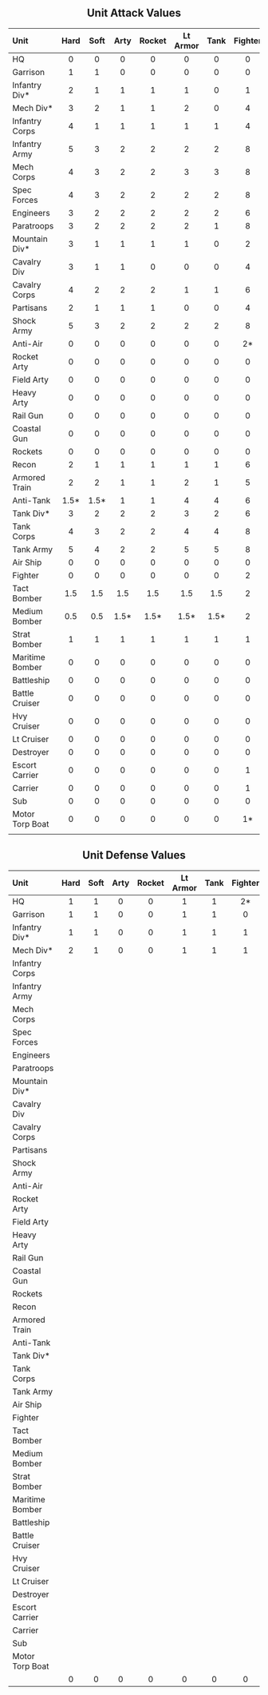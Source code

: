 
<h2 align="center">
  Unit Attack Values
</h2>

<center>

|  Unit          | Hard       | Soft     | Arty     | Rocket   | Lt Armor | Tank     | Fighter  | Bomber   | Strat <br/> Bomber  | Naval  | Carrier  | Sub | Transport  | Anti-Air  | Resource  |
| :------------- | :--------: | :------: | :------: | :------: | :------: | :------: | :------: | :------: | :------: | :------: | :------: | :------: | :------: | :------: | :------: |
| HQ             |  0         | 0        | 0        | 0        | 0        | 0        | 0        | 0        | 0        | 0        | 0        | 0        | 0        | 0        | 0        |
| Garrison       |  1         | 1        | 0        | 0        | 0        | 0        | 0        | 0        | 0        | 0        | 0        | 0        | 0        | 0        | 0        |
| Infantry Div*  |  2         | 1        | 1        | 1        | 1        | 0        | 1        | 1        | 1        | 1        | 1        | 1        | 1        | 1        | 0        |
| Mech Div*      |  3         | 2        | 1        | 1        | 2        | 0        | 4        | 4        | 4        | 2        | 2        | 1        | 2        | 1        | 0        |
| Infantry Corps |  4         | 1        | 1        | 1        | 1        | 1        | 4        | 4        | 4        | 3        | 3        | 2        | 3        | 2        | 0        |
| Infantry Army  |  5         | 3        | 2        | 2        | 2        | 2        | 8        | 8        | 8        | 6        | 6        | 4        | 6        | 3        | 1        |
| Mech Corps     |  4         | 3        | 2        | 2        | 3        | 3        | 8        | 8        | 8        | 4        | 4        | 4        | 4        | 2        | 0        |
| Spec Forces    |  4         | 3        | 2        | 2        | 2        | 2        | 8        | 8        | 8        | 4        | 4        | 4        | 4        | 2        | 0        |
| Engineers      |  3         | 2        | 2        | 2        | 2        | 2        | 6        | 6        | 6        | 4        | 4        | 4        | 4        | 2        | 1        |
| Paratroops     |  3         | 2        | 2        | 2        | 2        | 1        | 8        | 8        | 8        | 4        | 4        | 4        | 4        | 2        | 1        |
| Mountain Div*  |  3         | 1        | 1        | 1        | 1        | 0        | 2        | 2        | 2        | 2        | 2        | 2        | 2        | 1        | 1        |
| Cavalry Div    |  3         | 1        | 1        | 0        | 0        | 0        | 4        | 4        | 4        | 3        | 3        | 3        | 3        | 1        | 1        |
| Cavalry Corps  |  4         | 2        | 2        | 2        | 1        | 1        | 6        | 6        | 6        | 4        | 4        | 4        | 4        | 2        | 1        |
| Partisans      |  2         | 1        | 1        | 1        | 0        | 0        | 4        | 4        | 4        | 2        | 2        | 2        | 1        | 1        | 1        |
| Shock Army     |  5         | 3        | 2        | 2        | 2        | 2        | 8        | 8        | 8        | 6        | 6        | 4        | 6        | 3        | 0        |
| Anti-Air       |  0         | 0        | 0        | 0        | 0        | 0        | 2*       | 2*       | 1        | 0        | 2*       | 0        | 0        | 0        | 0        |
| Rocket Arty    |  0         | 0        | 0        | 0        | 0        | 0        | 0        | 0        | 0        | 0        | 0        | 0        | 0        | 0        | 1        |
| Field Arty     |  0         | 0        | 0        | 0        | 0        | 0        | 0        | 0        | 0        | 0        | 0        | 0        | 0        | 0        | 1        |
| Heavy Arty     |  0         | 0        | 0        | 0        | 0        | 0        | 0        | 0        | 0        | 0        | 0        | 0        | 0        | 0        | 2        |
| Rail Gun       |  0         | 0        | 0        | 0        | 0        | 0        | 0        | 0        | 0        | 0        | 0        | 0        | 0        | 0        | 2        |
| Coastal Gun    |  0         | 0        | 0        | 0        | 0        | 0        | 0        | 0        | 0        | 2        | 2        | 0        | 0        | 0        | 1        |
| Rockets        |  0         | 0        | 0        | 0        | 0        | 0        | 0        | 0        | 0        | 0        | 0        | 0        | 0        | 0        | 1        |
| Recon          |  2         | 1        | 1        | 1        | 1        | 1        | 6        | 6        | 6        | 2        | 2        | 2        | 2        | 1        | 0        |
| Armored Train  |  2         | 2        | 1        | 1        | 2        | 1        | 5        | 5        | 5        | 1        | 1        | 1        | 1        | 1        | 1        |
| Anti-Tank      |  1.5*      | 1.5*     | 1        | 1        | 4        | 4        | 6        | 6        | 6        | 2        | 2        | 2        | 2        | 1        | 0        |
| Tank Div*      |  3         | 2        | 2        | 2        | 3        | 2        | 6        | 6        | 6        | 1        | 1        | 1        | 1        | 2        | 0        |
| Tank Corps     |  4         | 3        | 2        | 2        | 4        | 4        | 8        | 8        | 8        | 2        | 2        | 2        | 2        | 2        | 0        |
| Tank Army      |  5         | 4        | 2        | 2        | 5        | 5        | 8        | 8        | 8        | 3        | 3        | 3        | 3        | 2        | 0        |
| Air Ship       |  0         | 0        | 0        | 0        | 0        | 0        | 0        | 0        | 0        | 0        | 0        | 0        | 0        | 0        | 1        |
| Fighter        |  0         | 0        | 0        | 0        | 0        | 0        | 2        | 2        | 2        | 1        | 2        | 1        | 2        | 0        | 0        |
| Tact Bomber    |  1.5       | 1.5      | 1.5      | 1.5      | 1.5      | 1.5      | 2        | 2        | 2        | 4        | 4        | 2        | 4        | 0.5*     | 0.5*     |
| Medium Bomber  |  0.5       | 0.5      | 1.5*     | 1.5*     | 1.5*     | 1.5*     | 2        | 2        | 2        | 4        | 4        | 2        | 4        | 0.5*     | 1.5*     |
| Strat Bomber   |  1         | 1        | 1        | 1        | 1        | 1        | 1        | 2        | 2        | 1        | 1        | 1        | 1        | 1        | 3        |
| Maritime Bomber|  0         | 0        | 0        | 0        | 0        | 0        | 0        | 0        | 0        | 3        | 3        | 3        | 1        | 0        | 0        |
| Battleship     |  0         | 0        | 0        | 0        | 0        | 0        | 0        | 0        | 0        | 5        | 5        | 0        | 5        | 0        | 2        |
| Battle Cruiser |  0         | 0        | 0        | 0        | 0        | 0        | 0        | 0        | 0        | 4        | 4        | 0        | 4        | 0        | 1        |
| Hvy Cruiser    |  0         | 0        | 0        | 0        | 0        | 0        | 0        | 0        | 0        | 3        | 3        | 0        | 4        | 0        | 0        |
| Lt Cruiser     |  0         | 0        | 0        | 0        | 0        | 0        | 0        | 0        | 0        | 2        | 2        | 1*       | 4        | 0        | 0        |
| Destroyer      |  0         | 0        | 0        | 0        | 0        | 0        | 0        | 0        | 0        | 1        | 1        | 2*       | 2        | 0        | 0        |
| Escort Carrier |  0         | 0        | 0        | 0        | 0        | 0        | 1        | 1        | 1        | 3        | 3        | 2        | 3        | 1        | 0        |
| Carrier        |  0         | 0        | 0        | 0        | 0        | 0        | 1        | 1        | 1        | 3        | 3        | 1        | 3        | 1        | 0        |
| Sub            |  0         | 0        | 0        | 0        | 0        | 0        | 0        | 0        | 0        | 5        | 5        | 0        | 5        | 0        | 0        |
| Motor Torp Boat|  0         | 0        | 0        | 0        | 0        | 0        | 1*       | 1*       | 1*       | 1        | 1        | 3        | 3        | 0        | 0        |
|                |            |          |          |          |          |          |          |          |          |          |          |          |          |          |          |

</center>

<h2 align="center">
  Unit Defense Values
</h2>

<center>

|  Unit          | Hard       | Soft     | Arty     | Rocket   | Lt Armor | Tank     | Fighter  | Bomber   | Strat <br/> Bomber  | Naval  | Carrier  | Sub | Transport  | Anti-Air  | Resource  |
| :------------- | :--------: | :------: | :------: | :------: | :------: | :------: | :------: | :------: | :------: | :------: | :------: | :------: | :------: | :------: | :------: |
| HQ             |  1         |  1       |  0       |  0       |  1       |  1       |  2*      |  2*      |  2*      |  0       |  0       |  2*      |  0       |  0       |  0       |
| Garrison       |  1         |  1       |  0       |  0       |  1       |  1       |  0       |  0       |  0       |  0       |  0       |  0       |  0       |  0       |  0       |
| Infantry Div*  |  1         |  1       |  0       |  0       |  1       |  1       |  1       |  1       |  0       |  0       |  1       |  0       |  0       |  0       |  0       |
| Mech Div*      |  2         |  1       |  0       |  0       |  1       |  1       |  1       |  1       |  0       |  0       |  1       |  0       |  0       |  0       |  0       |
| Infantry Corps |
| Infantry Army  |
| Mech Corps     |
| Spec Forces    |
| Engineers      |
| Paratroops     |
| Mountain Div*  |
| Cavalry Div    |
| Cavalry Corps  |
| Partisans      |
| Shock Army     |
| Anti-Air       |
| Rocket Arty    |
| Field Arty     |
| Heavy Arty     |
| Rail Gun       |
| Coastal Gun    |
| Rockets        |
| Recon          |
| Armored Train  |
| Anti-Tank      |
| Tank Div*      |
| Tank Corps     |
| Tank Army      |
| Air Ship       |
| Fighter        |
| Tact Bomber    |
| Medium Bomber  |
| Strat Bomber   |
| Maritime Bomber|
| Battleship     |
| Battle Cruiser |
| Hvy Cruiser    |
| Lt Cruiser     |
| Destroyer      |
| Escort Carrier |
| Carrier        |
| Sub            |
| Motor Torp Boat|
|                |  0         |  0       |  0       |  0       |  0       |  0       |  0       |  0       |  0       |  0       |  0       |  0       |  0       |  0       |  0       |
</center>
